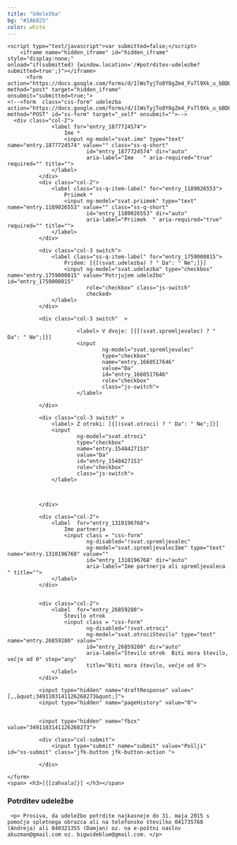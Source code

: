 ```yaml
---
title: "Udeležba"
bg: "#2A6825"
color: white
---
```

<div class="left" ng-controller="udelezbaFormCtrl">

    <script type="text/javascript">var submitted=false;</script>
        <iframe name="hidden_iframe" id="hidden_iframe" style="display:none;"
    onload="if(submitted) {window.location='/#potrditev-udelezbe?submitted=true';}"></iframe>
          <form action="https://docs.google.com/forms/d/1lWsTyjTo8Y8gZm4_Fv7l9Xk_u_bBDUqag9AStP1zWwc/formResponse" method="post" target="hidden_iframe"
    onsubmit="submitted=true;">
    <!--<form  class="css-form" udelezba action="https://docs.google.com/forms/d/1lWsTyjTo8Y8gZm4_Fv7l9Xk_u_bBDUqag9AStP1zWwc/formResponse" method="POST" id="ss-form" target="_self" onsubmit="">-->
      <div class="col-2">
                  <label for="entry_1877724574">
                      Ime *
                      <input ng-model="svat.ime" type="text" name="entry.1877724574" value="" class="ss-q-short"
                             id="entry_1877724574" dir="auto"
                             aria-label="Ime   " aria-required="true" required="" title="">
                  </label>
              </div>
              <div class="col-2">
                  <label class="ss-q-item-label" for="entry_1189026553">
                      Priimek *
                      <input ng-model="svat.priimek" type="text" name="entry.1189026553" value="" class="ss-q-short"
                             id="entry_1189026553" dir="auto"
                             aria-label="Priimek  " aria-required="true" required="" title="">
                  </label>
              </div>

              <div class="col-3 switch">
                  <label class="ss-q-item-label" for="entry_1759000815">
                      Pridem: [{[(svat.udelezba) ? " Da": " Ne";]}]
                      <input ng-model="svat.udelezba" type="checkbox" name="entry.1759000815" value="Potrjujem udeležbo" id="entry_1759000815"
                             role="checkbox" class="js-switch"
                             checked>
                  </label>
              </div>

              <div class="col-3 switch"  >

                          <label> V dvoje: [{[(svat.spremljevalec) ? " Da": " Ne";]}]
                          <input
                                  ng-model="svat.spremljevalec"
                                  type="checkbox"
                                  name="entry.1660517646"
                                  value="Da"
                                  id="entry_1660517646"
                                  role="checkbox"
                                  class="js-switch">
                          </label>

              </div>

              <div class="col-3 switch" >
                  <label> Z otroki: [{[(svat.otroci) ? " Da": " Ne";]}]
                  <input
                          ng-model="svat.otroci"
                          type="checkbox"
                          name="entry.1548427153"
                          value="Da"
                          id="entry_1548427153"
                          role="checkbox"
                          class="js-switch">
                  </label>



              </div>

              <div class="col-2">
                  <label  for="entry_1310196768">
                      Ime partnerja
                      <input class = "css-form"
                             ng-disabled="!svat.spremljevalec"
                             ng-model="svat.spremljevalecIme" type="text" name="entry.1310196768" value=""
                             id="entry_1310196768" dir="auto"
                             aria-label="Ime partnerja ali spremljevaleca  " title="">
                  </label>
              </div>


              <div class="col-2">
                  <label  for="entry_26859280">
                      Število otrok
                      <input class = "css-form"
                             ng-disabled="!svat.otroci"
                             ng-model="svat.otrociStevilo" type="text" name="entry.26859280" value=""
                             id="entry_26859280" dir="auto"
                             aria-label="Število otrok  Biti mora število, večje od 0" step="any"
                             title="Biti mora število, večje od 0">
                  </label>
              </div>

              <input type="hidden" name="draftResponse" value="[,,&quot;3491103141126268273&quot;]">
              <input type="hidden" name="pageHistory" value="0">


              <input type="hidden" name="fbzx" value="3491103141126268273">

              <div class="col-submit">
                  <input type="submit" name="submit" value="Pošlji" id="ss-submit" class="jfk-button jfk-button-action ">

              </div>

    </form>
    <span> <h3>[{[zahvala]}] </h3></span>

</div>
<div class="right">
     <h3> Potrditev udeležbe </h3>

     <p> Prosiva, da udeležbo potrdite najkasneje do 31. maja 2015 s pomočjo spletnega obrazca ali na telefonsko številko 041735768 (Andreja) ali 040321355 (Damjan) oz. na e-poštni naslov akuzman@gmail.com oz. bigwideblue@gmail.com. </p>
</div>
